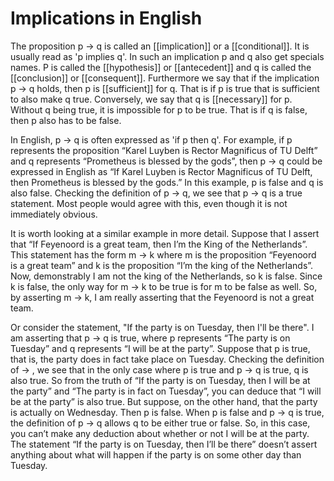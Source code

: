 # Implications in English
The proposition p $\rightarrow$ q is called an [[implication]] or a [[conditional]]. It is usually read as 'p implies q'. In such an implication p and q also get specials names. P is called the [[hypothesis]] or [[antecedent]] and q is called the [[conclusion]] or [[consequent]]. Furthermore we say that if the implication p $\rightarrow$ q holds, then p is [[sufficient]] for q. That is if p is true that is sufficient to also make q true. Conversely, we say that q is [[necessary]] for p. Without q being true, it is impossible for p to be true. That is if q is false, then p also has to be false.

In English, p $\rightarrow$ q is often expressed as 'if p then q'. For example, if p represents the proposition “Karel Luyben is Rector Magnificus of TU Delft” and q represents “Prometheus is blessed by the gods”, then p $\rightarrow$ q could be expressed in English as “If Karel Luyben is Rector Magnificus of TU Delft, then Prometheus is blessed by the gods.” In this example, p is false and q is also false. Checking the definition of p $\rightarrow$ q, we see that p $\rightarrow$ q is a true statement. Most people would agree with this, even though it is not immediately obvious.

It is worth looking at a similar example in more detail. Suppose that I assert that “If Feyenoord is a great team, then I’m the King of the Netherlands”. This statement has the form m $\rightarrow$ k where m is the proposition “Feyenoord is a great team” and k is the proposition “I’m the king of the Netherlands”. Now, demonstrably I am not the king of the Netherlands, so k is false. Since k is false, the only way for m $\rightarrow$  k to be true is for m to be false as well. So, by asserting m $\rightarrow$  k, I am really asserting that the Feyenoord is not a great team.

Or consider the statement, "If the party is on Tuesday, then I'll be there". I am asserting that p $\rightarrow$  q is true, where p represents “The party is on Tuesday” and q represents “I will be at the party”. Suppose that p is true, that is, the party does in fact take place on Tuesday. Checking the definition of $\rightarrow$ , we see that in the only case where p is true and p $\rightarrow$  q is true, q is also true. So from the truth of “If the party is on Tuesday, then I will be at the party” and “The party is in fact on Tuesday”, you can deduce that “I will be at the party” is also true. But suppose, on the other hand, that the party is actually on Wednesday. Then p is false. When p is false and p $\rightarrow$  q is true, the definition of p $\rightarrow$  q allows q to be either true or false. So, in this case, you can’t make any deduction about whether or not I will be at the party. The statement “If the party is on Tuesday, then I’ll be there” doesn’t assert anything about what will happen if the party is on some other day than Tuesday.